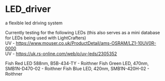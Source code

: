 # LED_driver
a flexible led driving system


Currently testing for the following LEDs (this also serves as a mini database for LEDs being used with LightCrafters)  
UV - https://www.mouser.co.uk/ProductDetail/ams-OSRAM/LZ1-10UV0R-0000  
UV - https://uk.rs-online.com/web/p/uv-leds/2305352  

Fish Red LED 588nm, B5B-434-TY        - Roithner
Fish Green LED, 470nm, SMB1N-D470-02  - Roithner
Fish Blue LED, 420nm, SMB1N-420H-02   - Roithner
